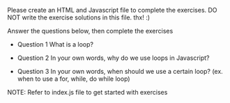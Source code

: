 Please create an HTML and Javascript file to complete the exercises.
DO NOT write the  exercise solutions in this file. thx! :)


Answer the questions below, then complete the exercises

- Question 1 
    What is a loop?

- Question 2
In your own words, why do we use loops in Javascript?

- Question 3
In your own words, when should we use a certain loop? (ex. when to use a for, while, do while loop)

NOTE: Refer to index.js file to get started with exercises


